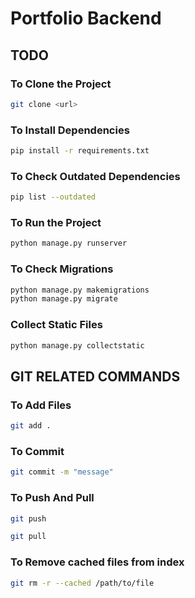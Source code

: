 # Portfolio Backend

## TODO 

### To Clone the Project

```bash
git clone <url>
```

### To Install Dependencies

```bash
pip install -r requirements.txt
```

### To Check Outdated Dependencies

```bash
pip list --outdated
```

### To Run the Project

```bash
python manage.py runserver
```

### To Check Migrations

```bash
python manage.py makemigrations
python manage.py migrate
```

### Collect Static Files

```bash
python manage.py collectstatic
```

## GIT RELATED COMMANDS

### To Add Files

```bash
git add .
```

### To Commit

```bash
git commit -m "message"
```

### To Push And Pull

```bash
git push
```
```bash
git pull
```

### To Remove cached files from index

```bash
git rm -r --cached /path/to/file
```
